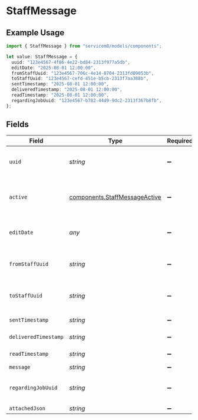 # StaffMessage

## Example Usage

```typescript
import { StaffMessage } from "servicem8/models/components";

let value: StaffMessage = {
  uuid: "123e4567-4f86-4e22-bd84-2313f977a5db",
  editDate: "2025-08-01 12:00:00",
  fromStaffUuid: "123e4567-706c-4e14-8704-2313fd09053b",
  toStaffUuid: "123e4567-cefd-451e-b5cb-2313f7aa388b",
  sentTimestamp: "2025-08-01 12:00:00",
  deliveredTimestamp: "2025-08-01 12:00:00",
  readTimestamp: "2025-08-01 12:00:00",
  regardingJobUuid: "123e4567-b782-44d9-9dc2-2313f367b8fb",
};
```

## Fields

| Field                                                                          | Type                                                                           | Required                                                                       | Description                                                                    | Example                                                                        |
| ------------------------------------------------------------------------------ | ------------------------------------------------------------------------------ | ------------------------------------------------------------------------------ | ------------------------------------------------------------------------------ | ------------------------------------------------------------------------------ |
| `uuid`                                                                         | *string*                                                                       | :heavy_minus_sign:                                                             | Unique identifier for this record                                              | 123e4567-4f86-4e22-bd84-2313f977a5db                                           |
| `active`                                                                       | [components.StaffMessageActive](../../models/components/staffmessageactive.md) | :heavy_minus_sign:                                                             | Record active/deleted flag.  Valid values are [0,1]                            |                                                                                |
| `editDate`                                                                     | *any*                                                                          | :heavy_minus_sign:                                                             | Timestamp at which record was last modified                                    | 2025-08-01 12:00:00                                                            |
| `fromStaffUuid`                                                                | *string*                                                                       | :heavy_minus_sign:                                                             | N/A                                                                            | 123e4567-706c-4e14-8704-2313fd09053b                                           |
| `toStaffUuid`                                                                  | *string*                                                                       | :heavy_minus_sign:                                                             | N/A                                                                            | 123e4567-cefd-451e-b5cb-2313f7aa388b                                           |
| `sentTimestamp`                                                                | *string*                                                                       | :heavy_minus_sign:                                                             | N/A                                                                            | 2025-08-01 12:00:00                                                            |
| `deliveredTimestamp`                                                           | *string*                                                                       | :heavy_minus_sign:                                                             | N/A                                                                            | 2025-08-01 12:00:00                                                            |
| `readTimestamp`                                                                | *string*                                                                       | :heavy_minus_sign:                                                             | N/A                                                                            | 2025-08-01 12:00:00                                                            |
| `message`                                                                      | *string*                                                                       | :heavy_minus_sign:                                                             | N/A                                                                            |                                                                                |
| `regardingJobUuid`                                                             | *string*                                                                       | :heavy_minus_sign:                                                             | N/A                                                                            | 123e4567-b782-44d9-9dc2-2313f367b8fb                                           |
| `attachedJson`                                                                 | *string*                                                                       | :heavy_minus_sign:                                                             | N/A                                                                            |                                                                                |